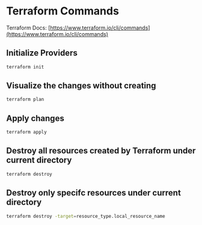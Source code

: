 # Terraform Commands

Terraform Docs: [https://www.terraform.io/cli/commands](https://www.terraform.io/cli/commands)

## Initialize Providers

``` bash
terraform init
```

## Visualize the changes without creating

``` bash
terraform plan
```

## Apply changes

``` bash
terraform apply
```

## Destroy all resources created by Terraform under current directory

``` bash
terraform destroy
```

## Destroy only specifc resources under current directory

``` bash
terraform destroy -target=resource_type.local_resource_name
```
